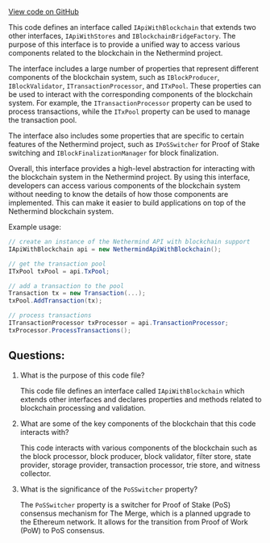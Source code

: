 [View code on GitHub](https://github.com/nethermindeth/nethermind/Nethermind.Api/IApiWithBlockchain.cs)

This code defines an interface called `IApiWithBlockchain` that extends two other interfaces, `IApiWithStores` and `IBlockchainBridgeFactory`. The purpose of this interface is to provide a unified way to access various components related to the blockchain in the Nethermind project. 

The interface includes a large number of properties that represent different components of the blockchain system, such as `IBlockProducer`, `IBlockValidator`, `ITransactionProcessor`, and `ITxPool`. These properties can be used to interact with the corresponding components of the blockchain system. For example, the `ITransactionProcessor` property can be used to process transactions, while the `ITxPool` property can be used to manage the transaction pool.

The interface also includes some properties that are specific to certain features of the Nethermind project, such as `IPoSSwitcher` for Proof of Stake switching and `IBlockFinalizationManager` for block finalization. 

Overall, this interface provides a high-level abstraction for interacting with the blockchain system in the Nethermind project. By using this interface, developers can access various components of the blockchain system without needing to know the details of how those components are implemented. This can make it easier to build applications on top of the Nethermind blockchain system. 

Example usage:

```csharp
// create an instance of the Nethermind API with blockchain support
IApiWithBlockchain api = new NethermindApiWithBlockchain();

// get the transaction pool
ITxPool txPool = api.TxPool;

// add a transaction to the pool
Transaction tx = new Transaction(...);
txPool.AddTransaction(tx);

// process transactions
ITransactionProcessor txProcessor = api.TransactionProcessor;
txProcessor.ProcessTransactions();
```
## Questions: 
 1. What is the purpose of this code file?
    
    This code file defines an interface called `IApiWithBlockchain` which extends other interfaces and declares properties and methods related to blockchain processing and validation.

2. What are some of the key components of the blockchain that this code interacts with?
    
    This code interacts with various components of the blockchain such as the block processor, block producer, block validator, filter store, state provider, storage provider, transaction processor, trie store, and witness collector.

3. What is the significance of the `PoSSwitcher` property?
    
    The `PoSSwitcher` property is a switcher for Proof of Stake (PoS) consensus mechanism for The Merge, which is a planned upgrade to the Ethereum network. It allows for the transition from Proof of Work (PoW) to PoS consensus.